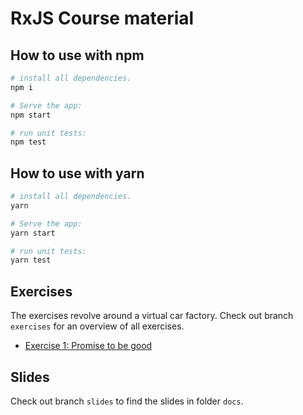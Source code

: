 # RxJS Course material

## How to use with npm

```bash
# install all dependencies.
npm i

# Serve the app:
npm start

# run unit tests:
npm test
```

## How to use with yarn

```bash
# install all dependencies.
yarn

# Serve the app:
yarn start

# run unit tests:
yarn test
```

## Exercises

The exercises revolve around a virtual car factory.
Check out branch `exercises` for an overview of all exercises.

* [Exercise 1: Promise to be good](exercises/EXERCISE01.md)

## Slides

Check out branch `slides` to find the slides in folder `docs`.
